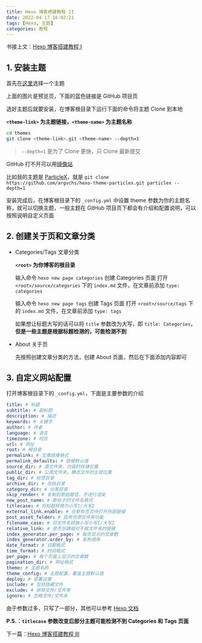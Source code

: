 ```yaml
---
title: Hexo 博客搭建教程 II
date: 2022-04-17 16:02:21
tags: [Hexo, 主题]
categories: 教程
---
```


书接上文：[Hexo 博客搭建教程 I](/2022/04/17/hexo-blog-1)

<!-- more -->

## 1. 安装主题

首先在[这里](https://hexo.io/themes)选择一个主题

上面的图片是预览页，下面的蓝色链接是 GitHub 项目页

选好主题后就要安装，在博客根目录下运行下面的命令将主题 Clone 到本地

**`<theme-link>` 为主题链接，`<theme-name>` 为主题名称**

```bash
cd themes
git clone <theme-link>.git <theme-name> --depth=1
```

> `--depth=1` 是为了 Clone 更快，只 Clone 最新提交

GitHub 打不开可以用[镜像站](https://www.library.ac.cn)

比如我的主题是 [ParticleX](https://github.com/argvchs/hexo-theme-particlex)，就是 `git clone https://github.com/argvchs/hexo-theme-particlex.git particlex --depth=1`

安装完成后，在博客根目录下的 `_config.yml` 中设置 theme 参数为你的主题名称，就可以切换主题，一般主题在 GitHub 项目页下都会有介绍和配置说明，可以按照说明自定义页面

## 2. 创建关于页和文章分类

-   Categories/Tags 文章分类

    **`<root>` 为你博客的根目录**

    输入命令 `hexo new page categories` 创建 Categories 页面
    打开 `<root>/source/categories` 下的 `index.md` 文件，在文章前添加 `type: categories`

    输入命令 `hexo new page tags` 创建 Tags 页面
    打开 `<root>/source/tags` 下的 `index.md` 文件，在文章前添加 `type: tags`

    如果想让标题大写的话可以将 `title` 参数改为大写，即 `title: Categories`，**但是一些主题是根据标题检测的，可能检测不到**

-   About 关于页

    先按照创建文章分类的方法，创建 About 页面，然后在下面添加内容即可

## 3. 自定义网站配置

打开博客根目录下的 `_config.yml`，下面是主要参数的介绍

```yaml
title: # 标题
subtitle: # 副标题
description: # 描述
keywords: # 关键字
author: # 作者
language: # 语言
timezone: # 时区
url: # 网址
root: # 根目录
permalink: # 文章链接格式
permalink_defaults: # 链接默认值
source_dir: # 源文件夹，内容的存储位置
public_dir: # 公用文件夹，静态文件的生成位置
tag_dir: # 标签目录
archive_dir: # 存档目录
category_dir: # 分类目录
skip_render: # 复制到原始路径，不进行渲染
new_post_name: # 新帖子的文件名格式
titlecase: # 将标题转换为小写1/大写2
external_link.enable: # 在新标签页中打开外部链接
post_asset_folder: # 启用资源文件夹功能
filename_case: # 将文件名转换小写小写1/大写2
relative_link: # 是否创建相对于根文件夹的链接
index_generator.per_page: # 每页显示的文章数
index_generator.order_by: # 发布顺序
date_format: # 日期格式
time_format: # 时间格式
per_page: # 每个页面上显示的文章数
pagination_dir: # 网址格式
theme: # 主题名称
theme_config: # 主题配置，覆盖主题默认值
deploy: # 部署设置
include: # 包括隐藏文件
exclude: # 排除文件/文件夹
ignore: # 忽略文件/文件夹
```

由于参数过多，只写了一部分，其他可以参考 [Hexo 文档](https://hexo.io/zh-cn/docs/configuration.html)

**P.S.：`titlecase` 参数改变后部分主题可能检测不到 Categories 和 Tags 页面**

下一篇：[Hexo 博客搭建教程 III](/2022/04/17/hexo-blog-3)
